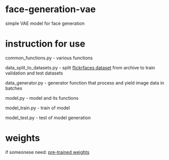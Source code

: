 # face-generation-vae
simple VAE model for face generation


# instruction for use

common_functions.py - various functions

data_split_to_datasets.py - split [flickrfaces dataset](https://www.kaggle.com/datasets/arnaud58/flickrfaceshq-dataset-ffhq) from archive to train validation and test datasets

data_generator.py - generator function that process and yield image data in batches

model.py - model and its functions

model_train.py - train of model

model_test.py - test of model generation


# weights

if someonese need: [pre-trained weights](https://drive.google.com/file/d/1ri8l9D6XV61ERUIrKdPmsSOAxA6P3fGB/view?usp=sharing)
